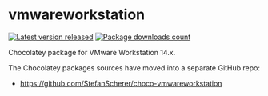 # vmwareworkstation

[![Latest version released](https://img.shields.io/chocolatey/v/vmwareworkstation.svg)](https://chocolatey.org/packages/vmwareworkstation)
[![Package downloads count](https://img.shields.io/chocolatey/dt/vmwareworkstation.svg)](https://chocolatey.org/packages/vmwareworkstation)

Chocolatey package for VMware Workstation 14.x.

The Chocolatey packages sources have moved into a separate GitHub repo:
- https://github.com/StefanScherer/choco-vmwareworkstation


